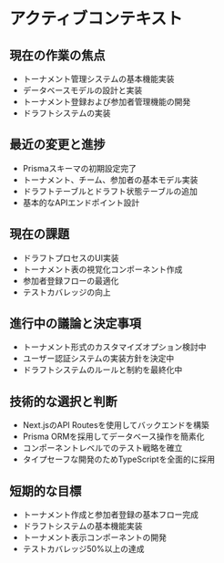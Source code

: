 # アクティブコンテキスト

## 現在の作業の焦点

- トーナメント管理システムの基本機能実装
- データベースモデルの設計と実装
- トーナメント登録および参加者管理機能の開発
- ドラフトシステムの実装

## 最近の変更と進捗

- Prismaスキーマの初期設定完了
- トーナメント、チーム、参加者の基本モデル実装
- ドラフトテーブルとドラフト状態テーブルの追加
- 基本的なAPIエンドポイント設計

## 現在の課題

- ドラフトプロセスのUI実装
- トーナメント表の視覚化コンポーネント作成
- 参加者登録フローの最適化
- テストカバレッジの向上

## 進行中の議論と決定事項

- トーナメント形式のカスタマイズオプション検討中
- ユーザー認証システムの実装方針を決定中
- ドラフトシステムのルールと制約を最終化中

## 技術的な選択と判断

- Next.jsのAPI Routesを使用してバックエンドを構築
- Prisma ORMを採用してデータベース操作を簡素化
- コンポーネントレベルでのテスト戦略を確立
- タイプセーフな開発のためTypeScriptを全面的に採用

## 短期的な目標

- トーナメント作成と参加者登録の基本フロー完成
- ドラフトシステムの基本機能実装
- トーナメント表示コンポーネントの開発
- テストカバレッジ50%以上の達成
